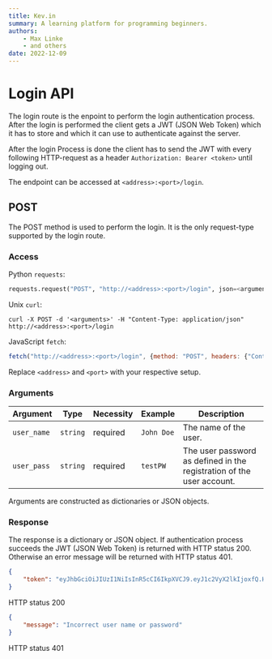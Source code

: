 ```yaml
---
title: Kev.in
summary: A learning platform for programming beginners.
authors:
    - Max Linke
    - and others
date: 2022-12-09
---
```


# Login API

The login route is the enpoint to perform the login authentication process. After the login is performed the client gets a JWT (JSON Web Token) which it has to store and which it can use to authenticate against the server. 

After the login Process is done the client has to send the JWT with every following HTTP-request as a header `Authorization: Bearer <token>` until logging out.

The endpoint can be accessed at `<address>:<port>/login`.

## POST

The POST method is used to perform the login. It is the only request-type supported by the login route.

### Access

Python `requests`:

```python
requests.request("POST", "http://<address>:<port>/login", json=<arguments>, headers={"Content-Type": "application/json"})
```

Unix `curl`:

```
curl -X POST -d '<arguments>' -H "Content-Type: application/json" http://<address>:<port>/login
```

JavaScript `fetch`:

```javascript
fetch("http://<address>:<port>/login", {method: "POST", headers: {"Content-Type": "application/json"}, body: JSON.stringify(<arguments>)})
```

Replace `<address>` and `<port>` with your respective setup.

### Arguments

| Argument | Type | Necessity | Example | Description |
|---|---|---|---|---|
| `user_name` | `string` | required | `John Doe` | The name of the user. |
| `user_pass` | `string` | required | `testPW` | The user password as defined in the registration of the user account. |

Arguments are constructed as dictionaries or JSON objects.

### Response

The response is a dictionary or JSON object. If authentication process succeeds the JWT (JSON Web Token) is returned with HTTP status 200. Otherwise an error message will be returned with HTTP status 401.

```JSON
{
    "token": "eyJhbGciOiJIUzI1NiIsInR5cCI6IkpXVCJ9.eyJ1c2VyX2lkIjoxfQ.HFnoe0RmWao72CHwfjaaUHPmXs8QW8jPL_vXfmHIH38"
}
```
HTTP status 200
```JSON
{
    "message": "Incorrect user name or password"
}
```
HTTP status 401